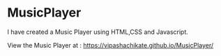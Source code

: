 # MusicPlayer
I have created a Music Player using HTML,CSS and Javascript.

View the Music Player at :  https://vipashachikate.github.io/MusicPlayer/
